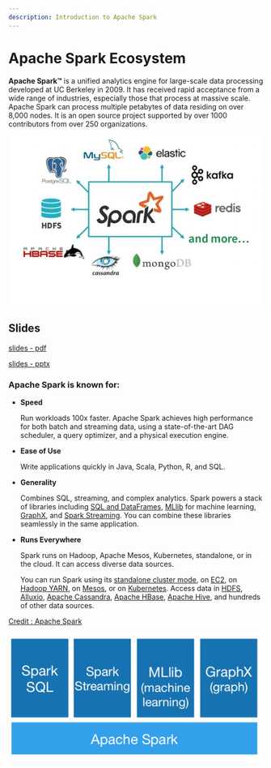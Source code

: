 ```yaml
---
description: Introduction to Apache Spark
---
```


# Apache Spark Ecosystem

**Apache Spark™** is a unified analytics engine for large-scale data processing developed at UC Berkeley in 2009.  It has received rapid acceptance from a wide range of industries, especially those that process at massive scale.  Apache Spark can process multiple petabytes of data residing on over 8,000 nodes.  It is  an open source project supported by over 1000 contributors from over 250 organizations.

![Image from DataBricks](../.gitbook/assets/screen-shot-2018-12-28-at-7.00.04-pm%20%282%29.png)

## Slides

[slides - pdf](https://github.com/marilynwaldman/course/blob/master/spark/00-Introduction/00-Introduction.pdf)

[slides - pptx](https://github.com/marilynwaldman/course/blob/master/spark/00-Introduction/00-Introduction.pptx)

### Apache Spark is known for:

* **Speed**

  Run workloads 100x faster.  Apache Spark achieves high performance for both batch and streaming data, using a state-of-the-art DAG scheduler, a query optimizer, and a physical execution engine.

* **Ease of Use**

  Write applications quickly in Java, Scala, Python, R, and SQL.

* **Generality**

  Combines SQL, streaming, and complex analytics.  Spark powers a stack of libraries including [SQL and DataFrames](https://spark.apache.org/sql/), [MLlib](https://spark.apache.org/mllib/) for machine learning, [GraphX](https://spark.apache.org/graphx/), and [Spark Streaming](https://spark.apache.org/streaming/). You can combine these libraries seamlessly in the same application.

* **Runs Everywhere**

  Spark runs on Hadoop, Apache Mesos, Kubernetes, standalone, or in the cloud. It can access diverse data sources.

  You can run Spark using its [standalone cluster mode](https://spark.apache.org/docs/latest/spark-standalone.html), on [EC2](https://github.com/amplab/spark-ec2), on [Hadoop YARN](https://hadoop.apache.org/docs/current/hadoop-yarn/hadoop-yarn-site/YARN.html), on [Mesos](https://mesos.apache.org/), or on [Kubernetes](https://kubernetes.io/). Access data in [HDFS](https://hadoop.apache.org/docs/stable/hadoop-project-dist/hadoop-hdfs/HdfsUserGuide.html), [Alluxio](https://alluxio.org/), [Apache Cassandra](https://cassandra.apache.org/), [Apache HBase](https://hbase.apache.org/), [Apache Hive](https://hive.apache.org/), and hundreds of other data sources.

[Credit : Apache Spark](https://spark.apache.org/)

![](../.gitbook/assets/screen-shot-2018-12-28-at-7.11.15-pm.png)

####  



  
 

